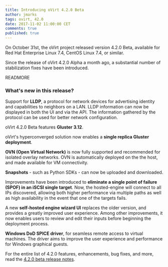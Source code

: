 ```yaml
---
title: Introducing oVirt 4.2.0 Beta
author: jmarks
tags: ovirt, 42.0
date: 2017-11-02 11:00:00 CET
comments: true
published: true
---
```

On October 31st, the oVirt project released version 4.2.0 Beta, available for Red Hat Enterprise Linux 7.4, CentOS Linux 7.4, or similar.

Since the release of oVirt 4.2.0 Alpha a month ago, a substantial number of stabilization fixes have been introduced.


READMORE


### What's new in this release?

Support for **LLDP**, a protocol for network devices for advertising identity and capabilities to neighbors on a LAN. LLDP information can now be displayed in both the UI and via the API. The information gathered by the protocol can be used for better network configuration.


oVirt 4.2.0 Beta features **Gluster 3.12**.


oVirt's hyperconverged solution now enables a **single replica Gluster deployment**.


**OVN (Open Virtual Network)** is now fully supported and recommended for isolated overlay networks. OVN is automatically deployed on the the host, and made available for VM connectivity.


**Snapshots** - such as Python SDKs - can now be uploaded and downloaded.


Improvements have been introduced to **eliminate a single point of failure (SPOF) in an iSCSI single target**. Now, the hosted-engine will connect to all IPs discovered, allowing both higher performance via multiple paths as well as high availability in the event that one of the targets fails.


A new **self-hosted engine wizard UI** replaces the older version, and provides a greatly improved user experience. Among other improvements, it now enables users to review and edit their inputs before beginning the deployment process.


**Windows DoD SPICE driver**, for seamless remote access to virtual machines. The driver aims to improve the user experience and performance for Windows graphical guests.

For the entire list of 4.2.0 features, enhancements, bug fixes, and more, read the [4.2.0 beta release notes](/release/4.2.0/).
